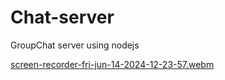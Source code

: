 # Chat-server
GroupChat server using nodejs  



[screen-recorder-fri-jun-14-2024-12-23-57.webm](https://github.com/sh-osama-sami/Chat-server/assets/85364511/c9449c9e-87de-47d4-bb88-dcc3eb6ca503)
